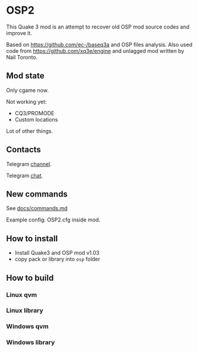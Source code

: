 # OSP2

This Quake 3 mod is an attempt to recover old OSP mod source codes and improve it.

Based on https://github.com/ec-/baseq3a and OSP files analysis. 
Also used code from https://github.com/xq3e/engine and unlagged mod written by Nail Toronto.

## Mod state

Only cgame now.

Not working yet:

- CQ3/PROMODE
- Custom locations

Lot of other things.

## Contacts

Telegram [channel](https://t.me/q3osp2).

Telegram [chat](https://t.me/q3_osp2).

## New commands

See [docs/commands.md](docs/commands.md)

Example config: OSP2.cfg inside mod.

## How to install

- Install Quake3 and OSP mod v1.03
- copy pack or library into `osp` folder

## How to build

### Linux qvm

### Linux library

### Windows qvm

### Windows library
